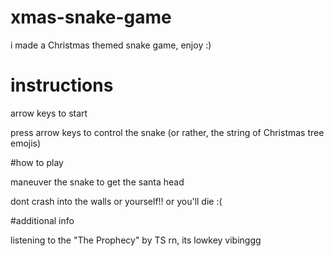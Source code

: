 # xmas-snake-game

i made a Christmas themed snake game, enjoy :)

# instructions
arrow keys to start

press arrow keys to control the snake (or rather, the string of Christmas tree emojis)

#how to play

maneuver the snake to get the santa head

dont crash into the walls or yourself!! or you'll die :(

#additional info

listening to the "The Prophecy" by TS rn, its lowkey vibinggg 